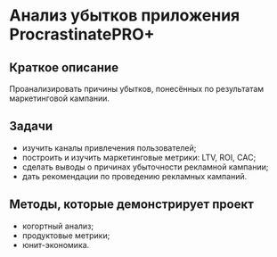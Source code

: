 # Анализ убытков приложения ProcrastinatePRO+

## Краткое описание
Проанализировать причины убытков, понесённых по результатам маркетинговой кампании.

## Задачи
- изучить каналы привлечения пользователей;
- построить и изучить маркетинговые метрики: LTV, ROI, CAC;
- сделать выводы о причинах убыточности рекламной кампании;
- дать рекомендации по проведению рекламных кампаний.

## Методы, которые демонстрирует проект

- когортный анализ;
- продуктовые метрики;
- юнит-экономика.





